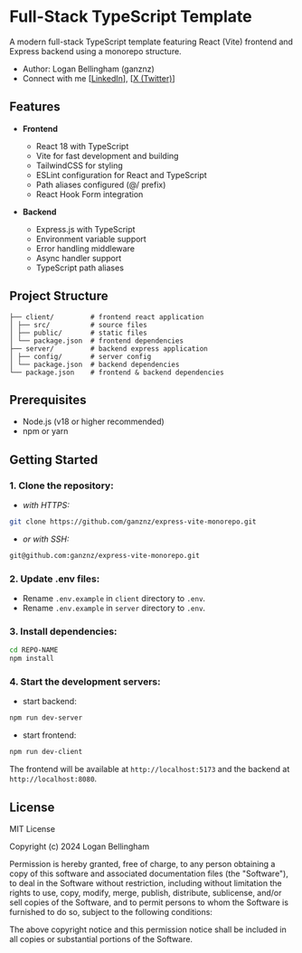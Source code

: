 # Full-Stack TypeScript Template
A modern full-stack TypeScript template featuring React (Vite) frontend and Express backend using a monorepo structure.

- Author: Logan Bellingham (ganznz)
- Connect with me [[LinkedIn](https://www.linkedin.com/in/logan-bellingham-1a366a230/)], [[X (Twitter)](https://x.com/onlyg_nz)]

## Features
- **Frontend**
  - React 18 with TypeScript
  - Vite for fast development and building
  - TailwindCSS for styling
  - ESLint configuration for React and TypeScript
  - Path aliases configured (@/ prefix)
  - React Hook Form integration
  
- **Backend**
  - Express.js with TypeScript
  - Environment variable support
  - Error handling middleware
  - Async handler support
  - TypeScript path aliases

## Project Structure
```
├── client/         # frontend react application
│ ├── src/          # source files
│ ├── public/       # static files
│ └── package.json  # frontend dependencies
├── server/         # backend express application
│ ├── config/       # server config
│ └── package.json  # backend dependencies
└── package.json    # frontend & backend dependencies
```

## Prerequisites
- Node.js (v18 or higher recommended)
- npm or yarn

## Getting Started
### 1. Clone the repository:
- _with HTTPS:_
```bash
git clone https://github.com/ganznz/express-vite-monorepo.git
```
- _or with SSH:_
```bash
git@github.com:ganznz/express-vite-monorepo.git
```

### 2. Update .env files:
- Rename `.env.example` in `client` directory to `.env`.
- Rename `.env.example` in `server` directory to `.env`.

### 3. Install dependencies:
```bash
cd REPO-NAME
npm install
```

### 4. Start the development servers:
- start backend:
```bash
npm run dev-server
```
- start frontend:
```bash
npm run dev-client
```
The frontend will be available at `http://localhost:5173` and the backend at `http://localhost:8080`.

## License

MIT License

Copyright (c) 2024 Logan Bellingham

Permission is hereby granted, free of charge, to any person obtaining a copy
of this software and associated documentation files (the "Software"), to deal
in the Software without restriction, including without limitation the rights
to use, copy, modify, merge, publish, distribute, sublicense, and/or sell
copies of the Software, and to permit persons to whom the Software is
furnished to do so, subject to the following conditions:

The above copyright notice and this permission notice shall be included in all
copies or substantial portions of the Software.